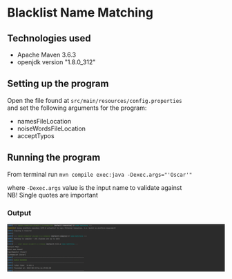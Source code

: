 # Blacklist Name Matching

## Technologies used
* Apache Maven 3.6.3
* openjdk version "1.8.0_312"

## Setting up the program
Open the file found at `src/main/resources/config.properties`  
and set the following arguments for the program:
* namesFileLocation
* noiseWordsFileLocation
* acceptTypos

## Running the program
From terminal run `mvn compile exec:java -Dexec.args="'Oscar'"`

where `-Dexec.args` value is the input name to validate against  
NB! Single quotes are important

### Output

![build image](images/build.png)
